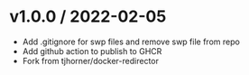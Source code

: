 
v1.0.0 / 2022-02-05
==================

  * Add .gitignore for swp files and remove swp file from repo
  * Add github action to publish to GHCR
  * Fork from tjhorner/docker-redirector
